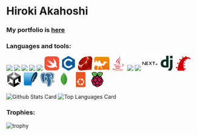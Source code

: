 # Hiroki Akahoshi

### My portfolio is [here](https://akahoshi1421.github.io/akahoshi-port/)

### Languages and tools:

<a href="https://developer.mozilla.org/ja/docs/Web/JavaScript"><img src="https://upload.wikimedia.org/wikipedia/commons/thumb/9/99/Unofficial_JavaScript_logo_2.svg/144px-Unofficial_JavaScript_logo_2.svg.png" height="40"></a>
<a href="https://www.typescriptlang.org/"><img src="https://upload.wikimedia.org/wikipedia/commons/thumb/4/4c/Typescript_logo_2020.svg/250px-Typescript_logo_2020.svg.png" height="40"></a>
<a href="https://www.python.org/"><img src="https://upload.wikimedia.org/wikipedia/commons/thumb/c/c3/Python-logo-notext.svg/115px-Python-logo-notext.svg.png" height="40"></a>
<a href="https://www.php.net/"><img src="https://upload.wikimedia.org/wikipedia/commons/thumb/2/27/PHP-logo.svg/144px-PHP-logo.svg.png" height="40"></a>
<a href="https://learn.microsoft.com/ja-jp/dotnet/csharp/"><img src="https://upload.wikimedia.org/wikipedia/commons/thumb/0/0d/C_Sharp_wordmark.svg/144px-C_Sharp_wordmark.svg.png" height="40"></a>
<a href="https://www.swift.org/"><img src="https://raw.githubusercontent.com/devicons/devicon/1119b9f84c0290e0f0b38982099a2bd027a48bf1/icons/swift/swift-original.svg" height="40"></a>
<a href="https://ja.wikipedia.org/wiki/C%E8%A8%80%E8%AA%9E"><img src="https://raw.githubusercontent.com/devicons/devicon/1119b9f84c0290e0f0b38982099a2bd027a48bf1/icons/c/c-plain.svg" height="40"></a>
<a href="https://www.ruby-lang.org/"><img src="https://raw.githubusercontent.com/devicons/devicon/1119b9f84c0290e0f0b38982099a2bd027a48bf1/icons/ruby/ruby-original.svg" height="40"></a>
<a href="https://ocaml.org/"><img src="https://raw.githubusercontent.com/devicons/devicon/1119b9f84c0290e0f0b38982099a2bd027a48bf1/icons/ocaml/ocaml-original.svg" height="40"></a>
<a href="https://www.java.com/"><img src="https://raw.githubusercontent.com/devicons/devicon/1119b9f84c0290e0f0b38982099a2bd027a48bf1/icons/java/java-plain.svg" height="40"></a>
<a href="https://sass-lang.com/"><img src="https://upload.wikimedia.org/wikipedia/commons/thumb/9/96/Sass_Logo_Color.svg/144px-Sass_Logo_Color.svg.png" height="40"></a>
<a href="https://react.dev/"><img src="https://upload.wikimedia.org/wikipedia/commons/thumb/a/a7/React-icon.svg/160px-React-icon.svg.png" height="40"></a>
<a href="https://nextjs.org/"><img src="https://raw.githubusercontent.com/devicons/devicon/1119b9f84c0290e0f0b38982099a2bd027a48bf1/icons/nextjs/nextjs-original-wordmark.svg" height="40"></a>
<a href="https://docs.djangoproject.com/"><img src="https://raw.githubusercontent.com/devicons/devicon/1119b9f84c0290e0f0b38982099a2bd027a48bf1/icons/django/django-plain.svg" height="40"></a>
<a href="https://rubyonrails.org/"><img src="https://raw.githubusercontent.com/devicons/devicon/1119b9f84c0290e0f0b38982099a2bd027a48bf1/icons/rails/rails-plain.svg" height="40"></a>
<a href="https://unity.com"><img src="https://raw.githubusercontent.com/devicons/devicon/1119b9f84c0290e0f0b38982099a2bd027a48bf1/icons/unity/unity-original.svg" height="40"></a>
<a href="https://www.sqlite.org"><img src="https://raw.githubusercontent.com/devicons/devicon/1119b9f84c0290e0f0b38982099a2bd027a48bf1/icons/sqlite/sqlite-original.svg" height="40"></a>
<a href="https://www.postgresql.org/"><img src="https://raw.githubusercontent.com/devicons/devicon/1119b9f84c0290e0f0b38982099a2bd027a48bf1/icons/postgresql/postgresql-plain.svg" height="40"></a>
<a href="https://www.mongodb.com"><img src="https://raw.githubusercontent.com/devicons/devicon/1119b9f84c0290e0f0b38982099a2bd027a48bf1/icons/mongodb/mongodb-original.svg" height="40"></a>
<a href="https://ubuntu.com"><img src="https://raw.githubusercontent.com/devicons/devicon/1119b9f84c0290e0f0b38982099a2bd027a48bf1/icons/ubuntu/ubuntu-plain.svg" height="40"></a>
<a href="https://www.raspberrypi.com/"><img src="https://raw.githubusercontent.com/devicons/devicon/1119b9f84c0290e0f0b38982099a2bd027a48bf1/icons/raspberrypi/raspberrypi-original.svg" height="40"></a>

<p align="left">
  <img src="https://github-readme-stats.vercel.app/api?username=akahoshi1421&count_private=true" alt="Github Stats Card" height="200px">
  <img src="https://github-readme-stats.vercel.app/api/top-langs/?username=akahoshi1421&layout=compact" alt="Top Languages Card" height="200px">
</p>

### Trophies:
![trophy](https://github-profile-trophy.vercel.app/?username=akahoshi1421&theme=&column=7)

<!--
**akahoshi1421/akahoshi1421** is a ✨ _special_ ✨ repository because its `README.md` (this file) appears on your GitHub profile.

Here are some ideas to get you started:

- 🔭 I’m currently working on ...
- 🌱 I’m currently learning ...
- 👯 I’m looking to collaborate on ...
- 🤔 I’m looking for help with ...
- 💬 Ask me about ...
- 📫 How to reach me: ...
- 😄 Pronouns: ...
- ⚡ Fun fact: ...
-->
